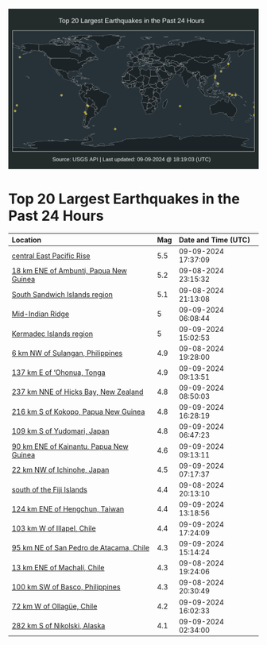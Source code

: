 ![Map](./map.png)

# Top 20 Largest Earthquakes in the Past 24 Hours

| Location | Mag | Date and Time (UTC) |
|:---|:---|:---|
| [central East Pacific Rise](https://earthquake.usgs.gov/earthquakes/eventpage/us6000nqqz) | 5.5 | 09-09-2024 17:37:09 |
| [18 km ENE of Ambunti, Papua New Guinea](https://earthquake.usgs.gov/earthquakes/eventpage/us6000nqja) | 5.2 | 09-08-2024 23:15:32 |
| [South Sandwich Islands region](https://earthquake.usgs.gov/earthquakes/eventpage/us6000nqim) | 5.1 | 09-08-2024 21:13:08 |
| [Mid-Indian Ridge](https://earthquake.usgs.gov/earthquakes/eventpage/us6000nqks) | 5 | 09-09-2024 06:08:44 |
| [Kermadec Islands region](https://earthquake.usgs.gov/earthquakes/eventpage/us6000nqni) | 5 | 09-09-2024 15:02:53 |
| [6 km NW of Sulangan, Philippines](https://earthquake.usgs.gov/earthquakes/eventpage/us6000nqi6) | 4.9 | 09-08-2024 19:28:00 |
| [137 km E of ‘Ohonua, Tonga](https://earthquake.usgs.gov/earthquakes/eventpage/us6000nqlk) | 4.9 | 09-09-2024 09:13:51 |
| [237 km NNE of Hicks Bay, New Zealand](https://earthquake.usgs.gov/earthquakes/eventpage/us6000nqli) | 4.8 | 09-09-2024 08:50:03 |
| [216 km S of Kokopo, Papua New Guinea](https://earthquake.usgs.gov/earthquakes/eventpage/us6000nqp4) | 4.8 | 09-09-2024 16:28:19 |
| [109 km S of Yudomari, Japan](https://earthquake.usgs.gov/earthquakes/eventpage/us6000nqku) | 4.8 | 09-09-2024 06:47:23 |
| [90 km ENE of Kainantu, Papua New Guinea](https://earthquake.usgs.gov/earthquakes/eventpage/us6000nqlj) | 4.6 | 09-09-2024 09:13:11 |
| [22 km NW of Ichinohe, Japan](https://earthquake.usgs.gov/earthquakes/eventpage/us6000nql1) | 4.5 | 09-09-2024 07:17:37 |
| [south of the Fiji Islands](https://earthquake.usgs.gov/earthquakes/eventpage/us6000nqid) | 4.4 | 09-08-2024 20:13:10 |
| [124 km ENE of Hengchun, Taiwan](https://earthquake.usgs.gov/earthquakes/eventpage/us6000nqml) | 4.4 | 09-09-2024 13:18:56 |
| [103 km W of Illapel, Chile](https://earthquake.usgs.gov/earthquakes/eventpage/us6000nqqj) | 4.4 | 09-09-2024 17:24:09 |
| [95 km NE of San Pedro de Atacama, Chile](https://earthquake.usgs.gov/earthquakes/eventpage/us6000nqnm) | 4.3 | 09-09-2024 15:14:24 |
| [13 km ENE of Machalí, Chile](https://earthquake.usgs.gov/earthquakes/eventpage/us6000nqi4) | 4.3 | 09-08-2024 19:24:06 |
| [100 km SW of Basco, Philippines](https://earthquake.usgs.gov/earthquakes/eventpage/us6000nqih) | 4.3 | 09-08-2024 20:30:49 |
| [72 km W of Ollagüe, Chile](https://earthquake.usgs.gov/earthquakes/eventpage/us6000nqnz) | 4.2 | 09-09-2024 16:02:33 |
| [282 km S of Nikolski, Alaska](https://earthquake.usgs.gov/earthquakes/eventpage/us6000nqjz) | 4.1 | 09-09-2024 02:34:00 |

